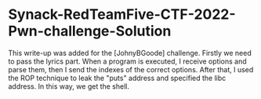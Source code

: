 # Synack-RedTeamFive-CTF-2022-Pwn-challenge-Solution
This write-up was added for the [JohnyBGoode] challenge. Firstly we need to pass the lyrics part. When a program is executed, I receive options and parse them, then I send the indexes of the correct  options.  After that, I used the ROP technique to leak the "puts" address and specified the libc address. In this way, we get the shell.
